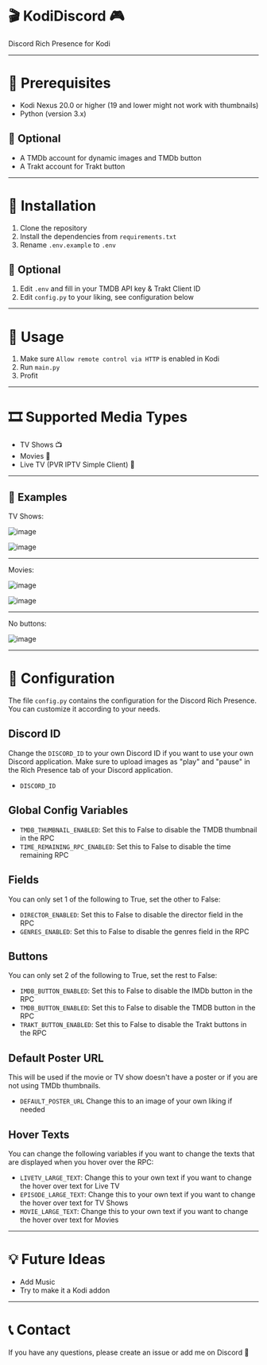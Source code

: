 # 🎬 KodiDiscord 🎮
Discord Rich Presence for Kodi

---

# 📝 Prerequisites
* Kodi Nexus 20.0 or higher (19 and lower might not work with thumbnails)
* Python (version 3.x)

## 📝 Optional
* A TMDb account for dynamic images and TMDb button
* A Trakt account for Trakt button

---

# 🚀 Installation
1. Clone the repository
2. Install the dependencies from `requirements.txt`
3. Rename `.env.example` to `.env`

## 🚀  Optional
1. Edit `.env` and fill in your TMDB API key & Trakt Client ID
2. Edit `config.py` to your liking, see configuration below

---

# 🎯 Usage
1. Make sure `Allow remote control via HTTP` is enabled in Kodi
2. Run `main.py`
3. Profit

---

# 🎞️ Supported Media Types 
* TV Shows 📺
* Movies 🎥
* Live TV (PVR IPTV Simple Client) 📡

---

## 📸 Examples
TV Shows:

![image](https://github.com/zeroquinc/KodiDiscord/assets/39315068/bd290633-6341-4b65-8955-961fa1026db4)

![image](https://github.com/zeroquinc/KodiDiscord/assets/39315068/0e9417eb-2459-4ce4-aa66-444be0065581)

---

Movies:

![image](https://github.com/zeroquinc/KodiDiscord/assets/39315068/6a3f363e-b1c1-4489-898c-6c38a9bcd349)

![image](https://github.com/zeroquinc/KodiDiscord/assets/39315068/07cecdf8-9557-470a-8a70-7607493ee85f)

---

No buttons:

![image](https://github.com/zeroquinc/KodiDiscord/assets/39315068/c35231b8-31a9-4663-aa84-728430ecb0b3)

---

# 🔧 Configuration

The file `config.py` contains the configuration for the Discord Rich Presence. You can customize it according to your needs.

## Discord ID

Change the `DISCORD_ID` to your own Discord ID if you want to use your own Discord application. Make sure to upload images as "play" and "pause" in the Rich Presence tab of your Discord application.

- `DISCORD_ID`

## Global Config Variables

- `TMDB_THUMBNAIL_ENABLED`: Set this to False to disable the TMDB thumbnail in the RPC
- `TIME_REMAINING_RPC_ENABLED`: Set this to False to disable the time remaining RPC

## Fields

You can only set 1 of the following to True, set the other to False:

- `DIRECTOR_ENABLED`: Set this to False to disable the director field in the RPC
- `GENRES_ENABLED`: Set this to False to disable the genres field in the RPC

## Buttons

You can only set 2 of the following to True, set the rest to False:

- `IMDB_BUTTON_ENABLED`: Set this to False to disable the IMDb button in the RPC
- `TMDB_BUTTON_ENABLED`: Set this to False to disable the TMDB button in the RPC
- `TRAKT_BUTTON_ENABLED`: Set this to False to disable the Trakt buttons in the RPC

## Default Poster URL

This will be used if the movie or TV show doesn't have a poster or if you are not using TMDb thumbnails.

- `DEFAULT_POSTER_URL` Change this to an image of your own liking if needed

## Hover Texts

You can change the following variables if you want to change the texts that are displayed when you hover over the RPC:

- `LIVETV_LARGE_TEXT`: Change this to your own text if you want to change the hover over text for Live TV
- `EPISODE_LARGE_TEXT`: Change this to your own text if you want to change the hover over text for TV Shows
- `MOVIE_LARGE_TEXT`: Change this to your own text if you want to change the hover over text for Movies

---

# 💡 Future Ideas
* Add Music
* Try to make it a Kodi addon

---

# 📞 Contact
If you have any questions, please create an issue or add me on Discord 💬

